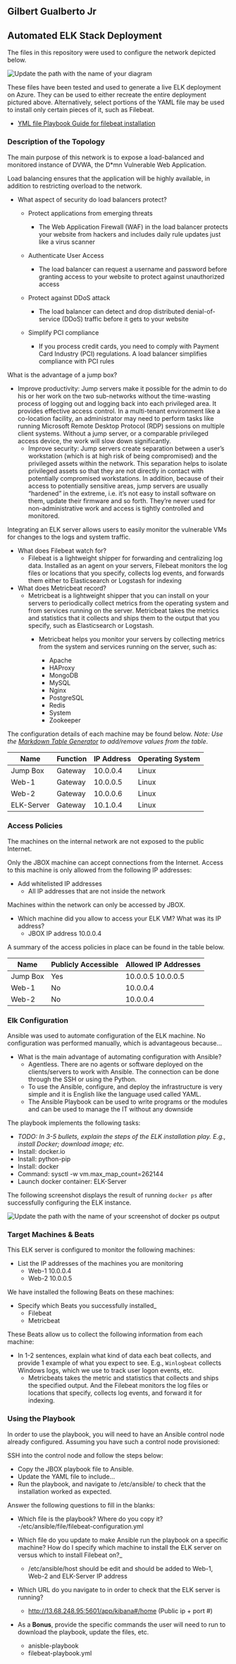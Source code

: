 ## Gilbert Gualberto Jr
## Automated ELK Stack Deployment

The files in this repository were used to configure the network depicted below.

![Update the path with the name of your diagram](Images/vmnetwork.JPG)

These files have been tested and used to generate a live ELK deployment on Azure. They can be used to either recreate the entire deployment pictured above. Alternatively, select portions of the YAML file may be used to install only certain pieces of it, such as Filebeat.

  - [YML file Playbook Guide for filebeat installation](Files/filebeat-playbook.yml)

### Description of the Topology

The main purpose of this network is to expose a load-balanced and monitored instance of DVWA, the D*mn Vulnerable Web Application.

Load balancing ensures that the application will be highly available, in addition to restricting overload to the network.
- What aspect of security do load balancers protect?
	- Protect applications from emerging threats
		- The Web Application Firewall (WAF) in the load balancer protects your website from hackers and includes daily rule updates just like a virus scanner

	- Authenticate User Access
		- The load balancer can request a username and password before granting access to your website to protect against unauthorized access

	- Protect against DDoS attack
		- The load balancer can detect and drop distributed denial-of-service (DDoS) traffic before it gets to your website

	- Simplify PCI compliance	
		- If you process credit cards, you need to comply with Payment Card Industry (PCI) regulations. A load balancer simplifies compliance with PCI rules

What is the advantage of a jump box?
- Improve productivity: Jump servers make it possible for the admin to do his or her work on the two sub-networks without the time-wasting process of logging out and logging back into each privileged area. It provides effective access control. In a multi-tenant environment like a co-location facility, an administrator may need to perform tasks like running Microsoft Remote Desktop Protocol (RDP) sessions on multiple client systems. Without a jump server, or a comparable privileged access device, the work will slow down significantly.
	- Improve security: Jump servers create separation between a user’s workstation (which is at high risk of being compromised) and the privileged assets within the network. This separation helps to isolate privileged assets so that they are not directly in contact with potentially compromised workstations. In addition, because of their access to potentially sensitive areas, jump servers are usually “hardened” in the extreme, i.e. it’s not easy to install software on them, update their firmware and so forth. They’re never used for non-administrative work and access is tightly controlled and monitored. 

Integrating an ELK server allows users to easily monitor the vulnerable VMs for changes to the logs and system traffic.
- What does Filebeat watch for?
	- Filebeat is a lightweight shipper for forwarding and centralizing log data. Installed as an agent on your servers, Filebeat monitors the log files or locations that you specify, collects log events, and forwards them either to Elasticsearch or Logstash for indexing
- What does Metricbeat record?
	- Metricbeat is a lightweight shipper that you can install on your servers to periodically collect metrics from the operating system and from services running on the server. Metricbeat takes the metrics and statistics that it collects and ships them to the output that you specify, such as Elasticsearch or Logstash.
		- Metricbeat helps you monitor your servers by collecting metrics from the system and services running on the server, such as:

			- Apache
			- HAProxy
			- MongoDB
			- MySQL
			- Nginx
			- PostgreSQL
			- Redis
			- System
			- Zookeeper

The configuration details of each machine may be found below.
_Note: Use the [Markdown Table Generator](http://www.tablesgenerator.com/markdown_tables) to add/remove values from the table_.

| Name       | Function | IP Address | Operating System |
|------------|----------|------------|------------------|
| Jump Box   | Gateway  | 10.0.0.4   | Linux            |
| Web-1      | Gateway  | 10.0.0.5   | Linux            |
| Web-2      | Gateway  | 10.0.0.6   | Linux            |
| ELK-Server | Gateway  | 10.1.0.4   | Linux            |

### Access Policies

The machines on the internal network are not exposed to the public Internet. 

Only the JBOX machine can accept connections from the Internet. Access to this machine is only allowed from the following IP addresses:
- Add whitelisted IP addresses
	- All IP addresses that are not inside the network

Machines within the network can only be accessed by JBOX.
- Which machine did you allow to access your ELK VM? What was its IP address?
	- JBOX IP address 10.0.0.4

A summary of the access policies in place can be found in the table below.

| Name     | Publicly Accessible | Allowed IP Addresses |
|----------|---------------------|----------------------|
| Jump Box | Yes                 | 10.0.0.5 10.0.0.5    |
| Web-1    | No                  | 10.0.0.4             |
| Web-2    | No                  | 10.0.0.4             |

### Elk Configuration

Ansible was used to automate configuration of the ELK machine. No configuration was performed manually, which is advantageous because...
- What is the main advantage of automating configuration with Ansible?
	- Agentless. There are no agents or software deployed on the clients/servers to work with Ansible. The connection can be done through the SSH or using the Python.
	- To use the Ansible, configure, and deploy the infrastructure is very simple and it is English like the language used called YAML.
	- The Ansible Playbook can be used to write programs or the modules and can be used to manage the IT without any downside

The playbook implements the following tasks:
- _TODO: In 3-5 bullets, explain the steps of the ELK installation play. E.g., install Docker; download image; etc._
- Install: docker.io
- Install: python-pip
- Install: docker
- Command: sysctl -w vm.max_map_count=262144
- Launch docker container: ELK-Server 

The following screenshot displays the result of running `docker ps` after successfully configuring the ELK instance.

![Update the path with the name of your screenshot of docker ps output](Images/elkserver.JPG)

### Target Machines & Beats
This ELK server is configured to monitor the following machines:
- List the IP addresses of the machines you are monitoring
	- Web-1 10.0.0.4
	- Web-2 10.0.0.5

We have installed the following Beats on these machines:
- Specify which Beats you successfully installed_
	- Filebeat
	- Metricbeat

These Beats allow us to collect the following information from each machine:
- In 1-2 sentences, explain what kind of data each beat collects, and provide 1 example of what you expect to see. E.g., `Winlogbeat` collects Windows logs, which we use to track user logon events, etc.
	- Metricbeats takes the metric and statistics that collects and ships the specified output. And the Filebeat monitors the log files or locations that specify, collects log events, and forward it for indexing.

### Using the Playbook
In order to use the playbook, you will need to have an Ansible control node already configured. Assuming you have such a control node provisioned: 

SSH into the control node and follow the steps below:
- Copy the JBOX playbook file to Ansible.
- Update the YAML file to include...
- Run the playbook, and navigate to /etc/ansible/ to check that the installation worked as expected.

Answer the following questions to fill in the blanks:
- Which file is the playbook? Where do you copy it?
	-/etc/ansible/file/filebeat-configuration.yml
- Which file do you update to make Ansible run the playbook on a specific machine? How do I specify which machine to install the ELK server on versus which to install Filebeat on?_
	- /etc/ansible/host should be edit and should be added to Web-1, Web-2 and ELK-Server IP address
- Which URL do you navigate to in order to check that the ELK server is running?
	- http://13.68.248.95:5601/app/kibana#/home (Public ip + port #)

- As a **Bonus**, provide the specific commands the user will need to run to download the playbook, update the files, etc.
	- anisble-playbook
	- filebeat-playbook.yml

